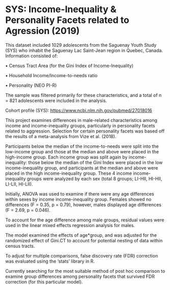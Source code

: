 # SYS: Income-Inequality & Personality Facets related to Agression (2019)

This dataset included 1029 adolescents from the Saguenay Youth Study (SYS) who inhabit the Saguenay Lac Saint-Jean region in Quebec, Canada. Information consisted of:

•	Census Tract Area (for the Gini Index of Income-Inequality)

•	Household Income/Income-to-needs ratio 

•	Personality (NEO PI-R)

The sample was filtered primarily for these characteristics, and a total of n = 821 adolescents were included in the analysis.

Cohort profile (SYS): https://www.ncbi.nlm.nih.gov/pubmed/27018016

This project examines differences in male-related characteristics among income and income-inequality groups, particularly in personality facets related to aggression.
Selection for certain personality facets was based off the results of a meta-analysis from Vize et al. (2018).

Participants below the median of the income-to-needs were split into the low-income group and those at the median and above were placed in the high-income group. Each income group was split again by income-inequality: those below the median of the Gini Index were placed in the low income-inequality group, and participants at the median and above were placed in the high income-inequality group. These 4 income income-inequality groups were analyzed by each sex (total 8 groups; LI-HII, HI-HII, LI-LII, HI-LII).

Initially, ANOVA was used to examine if there were any age differences within sexes by income income-inequality group.
Females showed no differences (F = 0.35, p = 0.79), however, males displayed age differences (F = 2.69, p = 0.046). 

To account for the age difference among male groups, residual values were used in the linear mixed effects regression analysis for males.

The model examined the effects of age*group, and was adjusted for the randomized effect of Gini.CT to account for potential nesting of data within census tracts.

To adjust for multiple comparisons, false discovery rate (FDR) correction was evaluated using the ‘stats’ library in R.

Currently searching for the most suitable method of post hoc comparison to examine group differences among personality facets that survived FDR correction (for this particular model).

